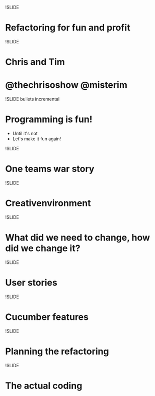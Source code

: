 !SLIDE 
# Refactoring for fun and profit #

!SLIDE
# Chris and Tim
# @thechrisoshow @misterim


!SLIDE bullets incremental
# Programming is fun!
* Until it's not
* Let's make it fun again!

!SLIDE 
# One teams war story #

!SLIDE 
# Creativenvironment #

!SLIDE 
# What did we need to change, how did we change it? #

!SLIDE
# User stories #

!SLIDE
# Cucumber features #

!SLIDE
# Planning the refactoring #

!SLIDE
# The actual coding #



